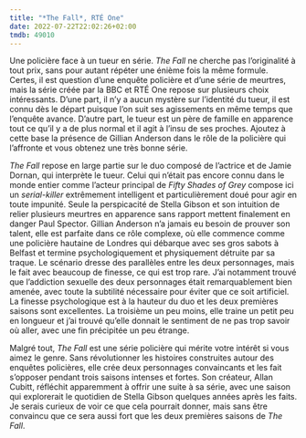 ```yaml
---
title: "*The Fall*, RTÉ One"
date: 2022-07-22T22:02:26+02:00
tmdb: 49010 
---
```


Une policière face à un tueur en série. *The Fall* ne cherche pas l’originalité à tout prix, sans pour autant répéter une énième fois la même formule. Certes, il est question d’une enquête policière et d’une série de meurtres, mais la série créée par la BBC et RTÉ One repose sur plusieurs choix intéressants. D’une part, il n’y a aucun mystère sur l’identité du tueur, il est connu dès le départ puisque l’on suit ses agissements en même temps que l’enquête avance. D’autre part, le tueur est un père de famille en apparence tout ce qu’il y a de plus normal et il agit à l’insu de ses proches. Ajoutez à cette base la présence de Gillian Anderson dans le rôle de la policière qui l’affronte et vous obtenez une très bonne série. 

*The Fall* repose en large partie sur le duo composé de l’actrice et de Jamie Dornan, qui interprète le tueur. Celui qui n’était pas encore connu dans le monde entier comme l’acteur principal de *Fifty Shades of Grey* compose ici un *serial-killer* extrêmement intelligent et particulièrement doué pour agir en toute impunité. Seule la perspicacité de Stella Gibson et son intuition de relier plusieurs meurtres en apparence sans rapport mettent finalement en danger Paul Spector. Gillian Anderson n’a jamais eu besoin de prouver son talent, elle est parfaite dans ce rôle complexe, où elle commence comme une policière hautaine de Londres qui débarque avec ses gros sabots à Belfast et termine psychologiquement et physiquement détruite par sa traque. Le scénario dresse des parallèles entre les deux personnages, mais le fait avec beaucoup de finesse, ce qui est trop rare. J’ai notamment trouvé que l’addiction sexuelle des deux personnages était remarquablement bien amenée, avec toute la subtilité nécessaire pour éviter que ce soit artificiel. La finesse psychologique est à la hauteur du duo et les deux premières saisons sont excellentes. La troisième un peu moins, elle traine un petit peu en longueur et j’ai trouvé qu’elle donnait le sentiment de ne pas trop savoir où aller, avec une fin précipitée un peu étrange.

Malgré tout, *The Fall* est une série policière qui mérite votre intérêt si vous aimez le genre. Sans révolutionner les histoires construites autour des enquêtes policières, elle crée deux personnages convaincants et les fait s’opposer pendant trois saisons intenses et fortes. Son créateur, Allan Cubitt, réfléchit apparemment à offrir une suite à sa série, avec une saison qui explorerait le quotidien de Stella Gibson quelques années après les faits. Je serais curieux de voir ce que cela pourrait donner, mais sans être convaincu que ce sera aussi fort que les deux premières saisons de *The Fall*.
